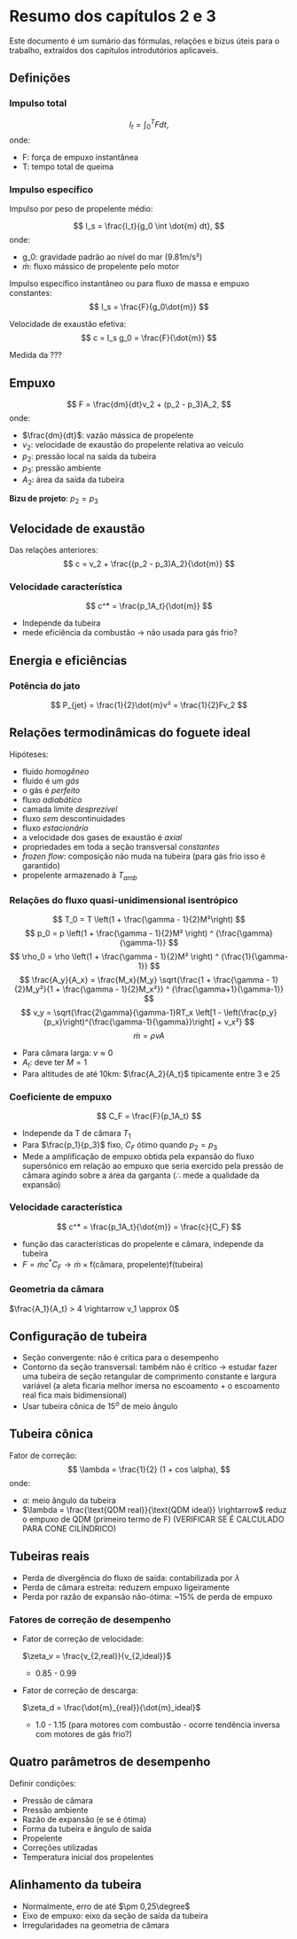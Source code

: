 # Resumo dos capítulos 2 e 3
Este documento é um sumário das fórmulas, relações e bizus úteis para o trabalho, extraídos dos capítulos introdutórios aplicaveis.

## Definições

### Impulso total

$$
I_t = \int_0^TFdt,
$$
onde:
* F: força de empuxo instantânea
* T: tempo total de queima

### Impulso específico

Impulso por peso de propelente médio:

$$
I_s = \frac{I_t}{g_0 \int \dot{m} dt},
$$
onde:
* g_0: gravidade padrão ao nível do mar (9.81m/s²)
* $\dot{m}$: fluxo mássico de propelente pelo motor 

Impulso específico instantâneo ou para fluxo de massa e empuxo constantes: 
$$
I_s = \frac{F}{g_0\dot{m}}
$$

Velocidade de exaustão efetiva:
$$
c = I_s g_0 = \frac{F}{\dot{m}}
$$

Medida da ??? 

## Empuxo
$$
F = \frac{dm}{dt}v_2 + (p_2 - p_3)A_2,
$$
onde:
* $\frac{dm}{dt}$: vazão mássica de propelente
* $v_2$: velocidade de exaustão do propelente relativa ao veículo
* $p_2$: pressão local na saída da tubeira
* $p_3$: pressão ambiente
* $A_2$: área da saída da tubeira

__Bizu de projeto__: $p_2 = p_3$

## Velocidade de exaustão
Das relações anteriores:
$$
c = v_2 + \frac{(p_2 - p_3)A_2}{\dot{m}}
$$

### Velocidade característica
$$
c^* = \frac{p_1A_t}{\dot{m}}
$$
* Independe da tubeira
* mede eficiência da combustão $\rightarrow$ não usada para gás frio?

## Energia e eficiências

### Potência do jato
$$
P_{jet} = \frac{1}{2}\dot{m}v² = \frac{1}{2}Fv_2
$$

## Relações termodinâmicas do foguete ideal
Hipóteses:
* fluido _homogêneo_
* fluido é um _gás_
* o gás é _perfeito_
* fluxo _adiabático_
* camada limite _desprezível_
* fluxo _sem_ descontinuidades
* fluxo _estacionário_
* a velocidade dos gases de exaustão é _axial_
* propriedades em toda a seção transversal _constantes_
* _frozen flow_: composição não muda na tubeira (para gás frio isso é garantido)
* propelente armazenado à $T_{amb}$

### Relações do fluxo quasi-unidimensional isentrópico

$$
T_0 = T \left(1 + \frac{\gamma - 1}{2}M²\right)
$$
$$
p_0 = p \left(1 + \frac{\gamma - 1}{2}M² \right) ^ {\frac{\gamma}{\gamma-1}}
$$
$$
\rho_0 = \rho \left(1 + \frac{\gamma - 1}{2}M² \right) ^ {\frac{1}{\gamma-1}}
$$
$$
\frac{A_y}{A_x} = \frac{M_x}{M_y} \sqrt{\frac{1 + \frac{\gamma - 1}{2}M_y²}{1 + \frac{\gamma - 1}{2}M_x²}} ^ {\frac{\gamma+1}{\gamma-1}}
$$
$$
v_y = \sqrt{\frac{2\gamma}{\gamma-1}RT_x \left[1 - \left(\frac{p_y}{p_x}\right)^{\frac{\gamma-1}{\gamma}}\right] + v_x²}
$$
$$
\dot{m} = \rho v A
$$
* Para câmara larga: $v \approx 0$
* $A_t$: deve ter $M = 1$
* Para altitudes de até 10km: $\frac{A_2}{A_t}$ tipicamente entre 3 e 25

### Coeficiente de empuxo
$$
C_F = \frac{F}{p_1A_t}
$$
* Independe da T de câmara $T_1$
* Para $\frac{p_1}{p_3}$ fixo, $C_F$ ótimo quando $p_2=p_3$
* Mede a amplificação de empuxo obtida pela expansão do fluxo supersônico em relação ao empuxo que seria exercido pela pressão de câmara agindo sobre a área da garganta ($\therefore$ mede a qualidade da expansão)

### Velocidade característica
$$
c^* = \frac{p_1A_t}{\dot{m}} = \frac{c}{C_F}
$$
* função das características do propelente e câmara, independe da tubeira
* $F = \dot{m}c^*C_F \rightarrow \dot{m} \times \text{f(câmara, propelente)}\text{f(tubeira)}$

### Geometria da câmara
$\frac{A_1}{A_t} > 4 \rightarrow v_1 \approx 0$ 

## Configuração de tubeira
* Seção convergente: não é crítica para o desempenho
* Contorno da seção transversal: também não é crítico $\rightarrow$ estudar fazer uma tubeira de seção retangular de comprimento constante e largura variável (a aleta ficaria melhor imersa no escoamento + o escoamento real fica mais bidimensional)
* Usar tubeira cônica de $15^o$ de meio ângulo

## Tubeira cônica
Fator de correção:
$$
\lambda = \frac{1}{2} (1 + cos \alpha),
$$
onde:
* $\alpha$: meio ângulo da tubeira
* $\lambda = \frac{\text{QDM real}}{\text{QDM ideal}} \rightarrow$ reduz o empuxo de QDM (primeiro termo de F) (VERIFICAR SE É CALCULADO PARA CONE CILÍNDRICO)

## Tubeiras reais
* Perda de divergência do fluxo de saída: contabilizada por $\lambda$
* Perda de câmara estreita: reduzem empuxo ligeiramente
* Perda por razão de expansão não-ótima: ~15% de perda de empuxo

### Fatores de correção de desempenho
* Fator de correção de velocidade:
    
    $\zeta_v = \frac{v_{2,real}}{v_{2,ideal}}$
    
    * 0.85 - 0.99
* Fator de correção de descarga:
    
    $\zeta_d = \frac{\dot{m}_{real}}{\dot{m}_ideal}$

    * 1.0 - 1.15 (para motores com combustão - ocorre tendência inversa com motores de gás frio?)

## Quatro parâmetros de desempenho
Definir condições:
* Pressão de câmara
* Pressão ambiente
* Razão de expansão (e se é ótima)
* Forma da tubeira e ângulo de saída
* Propelente
* Correções utilizadas
* Temperatura inicial dos propelentes

## Alinhamento da tubeira
* Normalmente, erro de até $\pm 0,25\degree$
* Eixo de empuxo: eixo da seção de saída da tubeira
* Irregularidades na geometria de câmara

